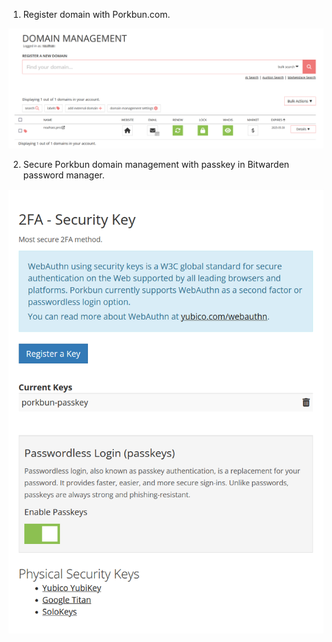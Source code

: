 1. Register domain with Porkbun.com.

<img src="port1.png" alt="Porkbun domain">

2. Secure Porkbun domain management with passkey in Bitwarden password manager.

![Porkbun passkey](port2.png)

